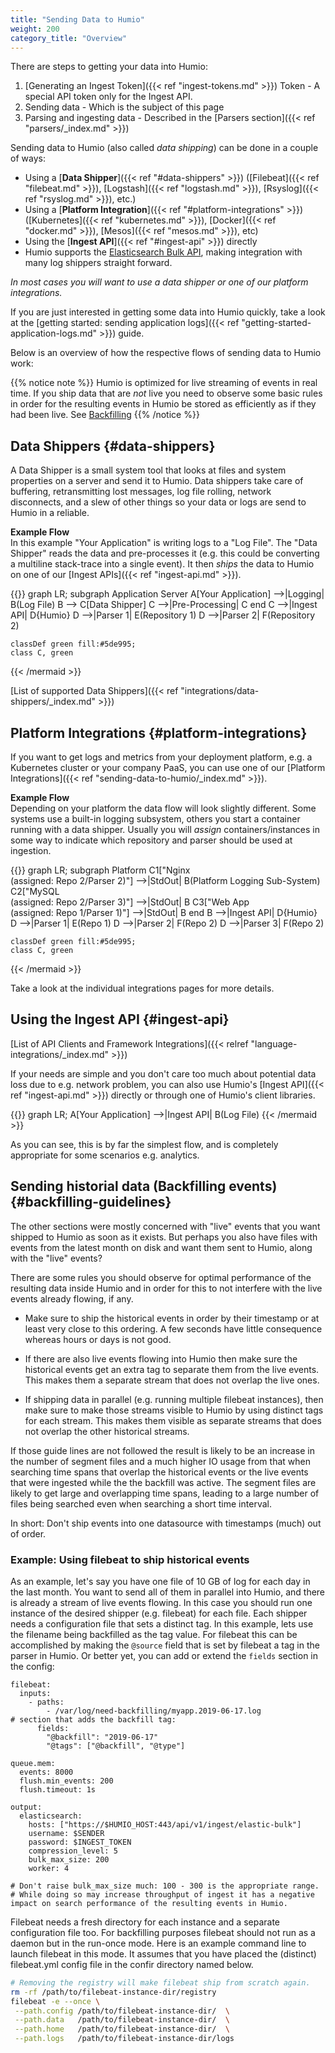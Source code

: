```yaml
---
title: "Sending Data to Humio"
weight: 200
category_title: "Overview"
---
```


There are steps to getting your data into Humio:

1. [Generating an Ingest Token]({{< ref "ingest-tokens.md" >}}) Token - A special API token only for the Ingest API.
1. Sending data - Which is the subject of this page
1. Parsing and ingesting data - Described in the [Parsers section]({{< ref "parsers/_index.md" >}})

Sending data to Humio (also called _data shipping_) can be done in a couple of ways:

- Using a [**Data Shipper**]({{< ref "#data-shippers" >}}) ([Filebeat]({{< ref "filebeat.md" >}}), [Logstash]({{< ref "logstash.md" >}}), [Rsyslog]({{< ref "rsyslog.md" >}}), etc.)
- Using a [**Platform Integration**]({{< ref "#platform-integrations" >}}) ([Kubernetes]({{< ref "kubernetes.md" >}}), [Docker]({{< ref "docker.md" >}}), [Mesos]({{< ref "mesos.md" >}}), etc)
- Using the [**Ingest API**]({{< ref "#ingest-api" >}}) directly
- Humio supports the [Elasticsearch Bulk API](https://www.elastic.co/guide/en/elasticsearch/reference/6.x/docs-bulk.html), making integration with many log shippers straight forward.

_In most cases you will want to use a data shipper or one of our platform integrations._

If you are just interested in getting some data into Humio quickly, take a look at
the [getting started: sending application logs]({{< ref "getting-started-application-logs.md" >}}) guide.

Below is an overview of how the respective flows of sending data to Humio work:

{{% notice note %}}
Humio is optimized for live streaming of events in real time. If you
ship data that are *not* live you need to observe some basic rules in order
for the resulting events in Humio be stored as efficiently as if they
had been live. See [Backfilling](#backfilling-guidelines)
{{% /notice  %}}


## Data Shippers {#data-shippers}

A Data Shipper is a small system tool that looks at files and system properties
on a server and send it to Humio. Data shippers take care of buffering, retransmitting
lost messages, log file rolling, network disconnects, and a slew of other things
so your data or logs are send to Humio in a reliable.

**Example Flow**  
In this example "Your Application" is writing logs to a "Log File".
The "Data Shipper" reads the data and pre-processes it (e.g. this could be
converting a multiline stack-trace into a single event).
It then _ships_ the data to Humio on one of our [Ingest APIs]({{< ref "ingest-api.md" >}}).

{{<mermaid align="left">}}
graph LR;
    subgraph Application Server
    A[Your Application] -->|Logging| B(Log File)
    B --> C[Data Shipper]
    C -->|Pre-Processing| C
    end
    C -->|Ingest API| D{Humio}
    D -->|Parser 1| E(Repository 1)
    D -->|Parser 2| F(Repository 2)

    classDef green fill:#5de995;
    class C, green
{{< /mermaid >}}

[List of supported Data Shippers]({{< ref "integrations/data-shippers/_index.md" >}})


## Platform Integrations {#platform-integrations}

If you want to get logs and metrics from your deployment platform, e.g. a Kubernetes cluster or your company PaaS,
you can use one of our [Platform Integrations]({{< ref "sending-data-to-humio/_index.md" >}}).

**Example Flow**  
Depending on your platform the data flow will look slightly different. Some systems
use a built-in logging subsystem, others you start a container running with a data shipper.
Usually you will _assign_ containers/instances in some way to indicate which repository and parser
should be used at ingestion.

{{<mermaid align="left">}}
graph LR;
    subgraph Platform
    C1["Nginx<br/>(assigned: Repo 2/Parser 2)"]   -->|StdOut| B(Platform Logging Sub-System)
    C2["MySQL<br/>(assigned: Repo 2/Parser 3)"]   -->|StdOut| B
    C3["Web App<br/>(assigned: Repo 1/Parser 1)"] -->|StdOut| B
    end
    B -->|Ingest API| D{Humio}
    D -->|Parser 1| E(Repo 1)
    D -->|Parser 2| F(Repo 2)
    D -->|Parser 3| F(Repo 2)


    classDef green fill:#5de995;
    class C, green
{{< /mermaid >}}

Take a look at the individual integrations pages for more details.

## Using the Ingest API {#ingest-api}

[List of API Clients and Framework Integrations]({{< relref "language-integrations/_index.md" >}})

If your needs are simple and you don't care too much about potential data loss due
to e.g. network problem, you can also use Humio's [Ingest API]({{< ref "ingest-api.md" >}}) directly
or through one of Humio's client libraries.

{{<mermaid align="left">}}
graph LR;
    A[Your Application] -->|Ingest API| B(Log File)
{{< /mermaid >}}

As you can see, this is by far the simplest flow, and is completely appropriate
for some scenarios e.g. analytics.

## Sending historial data (Backfilling events) {#backfilling-guidelines}

The other sections were mostly concerned with "live" events that you
want shipped to Humio as soon as it exists.  But perhaps you also have
files with events from the latest month on disk and want them sent to
Humio, along with the "live" events?

There are some rules you should observe for optimal
performance of the resulting data inside Humio and in order for this
to not interfere with the live events already flowing, if any.

* Make sure to ship the historical events in order by their timestamp
  or at least very close to this ordering. A few seconds have little
  consequence whereas hours or days is not good.

* If there are also live events flowing into Humio then make sure the
  historical events get an extra tag to separate them from the live
  events. This makes them a separate stream that does not overlap the live ones.

* If shipping data in parallel (e.g. running multiple filebeat
  instances), then make sure to make those streams visible to Humio by
  using distinct tags for each stream. This makes them visible as separate
  streams that does not overlap the other historical streams.

If those guide lines are not followed the result is likely to be an
increase in the number of segment files and a much higher IO usage
from that when searching time spans that overlap the historical events
or the live events that were ingested while the the backfill was
active. The segment files are likely to get large and overlapping time
spans, leading to a large number of files being searched even when
searching a short time interval.

In short: Don't ship events into one datasource with timestamps (much) out of order.

### Example: Using filebeat to ship historical events

As an example, let's say you have one file of 10 GB of log for each
day in the last month. You want to send all of them in parallel into
Humio, and there is already a stream of live events flowing. In this
case you should run one instance of the desired shipper
(e.g. filebeat) for each file. Each shipper needs a configuration file
that sets a distinct tag. In this example, lets use the filename being
backfilled as the tag value. For filebeat this can be accomplished by
making the `@source` field that is set by filebeat a tag in the parser
in Humio. Or better yet, you can add or extend the `fields` section in
the config:

```
filebeat:
  inputs:
    - paths:
        - /var/log/need-backfilling/myapp.2019-06-17.log
# section that adds the backfill tag:
      fields:
        "@backfill": "2019-06-17"
        "@tags": ["@backfill", "@type"]

queue.mem:
  events: 8000
  flush.min_events: 200
  flush.timeout: 1s

output:
  elasticsearch:
    hosts: ["https://$HUMIO_HOST:443/api/v1/ingest/elastic-bulk"]
    username: $SENDER
    password: $INGEST_TOKEN
    compression_level: 5
    bulk_max_size: 200
    worker: 4

# Don't raise bulk_max_size much: 100 - 300 is the appropriate range.
# While doing so may increase throughput of ingest it has a negative impact on search performance of the resulting events in Humio.
```

Filebeat needs a fresh directory for each instance and a separate
configuration file too. For backfilling purposes filebeat should not
run as a daemon but in the run-once mode. Here is an example command
line to launch filebeat in this mode. It assumes that you have placed
the (distinct) filebeat.yml config file in the confir directory named
below.

``` bash
# Removing the registry will make filebeat ship from scratch again.
rm -rf /path/to/filebeat-instance-dir/registry
filebeat -e --once \
 --path.config /path/to/filebeat-instance-dir/  \
 --path.data   /path/to/filebeat-instance-dir/  \
 --path.home   /path/to/filebeat-instance-dir/  \
 --path.logs   /path/to/filebeat-instance-dir/logs
```

